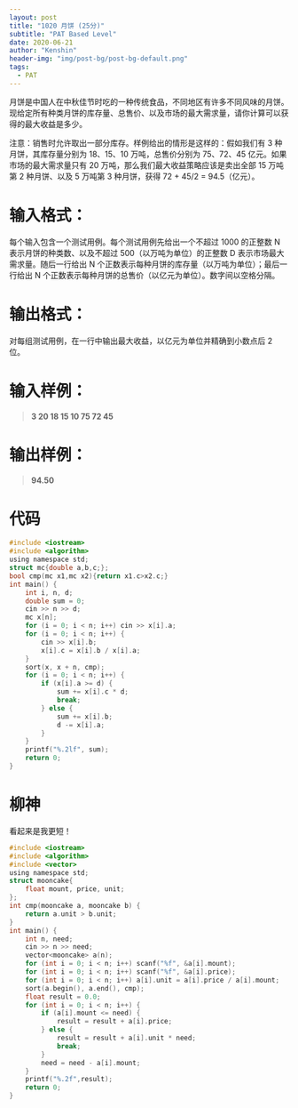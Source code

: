 ```yaml
---
layout: post
title: "1020 月饼 (25分)"
subtitle: "PAT Based Level"
date: 2020-06-21
author: "Kenshin"
header-img: "img/post-bg/post-bg-default.png"
tags:
  - PAT
---
```


月饼是中国人在中秋佳节时吃的一种传统食品，不同地区有许多不同风味的月饼。现给定所有种类月饼的库存量、总售价、以及市场的最大需求量，请你计算可以获得的最大收益是多少。

注意：销售时允许取出一部分库存。样例给出的情形是这样的：假如我们有 3 种月饼，其库存量分别为 18、15、10 万吨，总售价分别为 75、72、45 亿元。如果市场的最大需求量只有 20 万吨，那么我们最大收益策略应该是卖出全部 15 万吨第 2 种月饼、以及 5 万吨第 3 种月饼，获得 72 + 45/2 = 94.5（亿元）。

# 输入格式：

每个输入包含一个测试用例。每个测试用例先给出一个不超过 1000 的正整数 N 表示月饼的种类数、以及不超过 500（以万吨为单位）的正整数 D 表示市场最大需求量。随后一行给出 N 个正数表示每种月饼的库存量（以万吨为单位）；最后一行给出 N 个正数表示每种月饼的总售价（以亿元为单位）。数字间以空格分隔。

# 输出格式：

对每组测试用例，在一行中输出最大收益，以亿元为单位并精确到小数点后 2 位。

# 输入样例：

> **3 20
> 18 15 10
> 75 72 45**

# 输出样例：

> **94.50**

# 代码

```c
#include <iostream>
#include <algorithm>
using namespace std;
struct mc{double a,b,c;};
bool cmp(mc x1,mc x2){return x1.c>x2.c;}
int main() {
    int i, n, d;
    double sum = 0;
    cin >> n >> d;
    mc x[n];
    for (i = 0; i < n; i++) cin >> x[i].a;
    for (i = 0; i < n; i++) {
        cin >> x[i].b;
        x[i].c = x[i].b / x[i].a;
    }
    sort(x, x + n, cmp);
    for (i = 0; i < n; i++) {
        if (x[i].a >= d) {
            sum += x[i].c * d;
            break;
        } else {
            sum += x[i].b;
            d -= x[i].a;
        }
    }
    printf("%.2lf", sum);
    return 0;
}
```

# 柳神

看起来是我更短！

```c
#include <iostream>
#include <algorithm>
#include <vector>
using namespace std;
struct mooncake{
    float mount, price, unit;
};
int cmp(mooncake a, mooncake b) {
    return a.unit > b.unit;
}
int main() {
    int n, need;
    cin >> n >> need;
    vector<mooncake> a(n);
    for (int i = 0; i < n; i++) scanf("%f", &a[i].mount);
    for (int i = 0; i < n; i++) scanf("%f", &a[i].price);
    for (int i = 0; i < n; i++) a[i].unit = a[i].price / a[i].mount;
    sort(a.begin(), a.end(), cmp);
    float result = 0.0;
    for (int i = 0; i < n; i++) {
        if (a[i].mount <= need) {
            result = result + a[i].price;
        } else {
            result = result + a[i].unit * need;
            break;
        }
        need = need - a[i].mount;
    }
    printf("%.2f",result);
    return 0;
}
```
